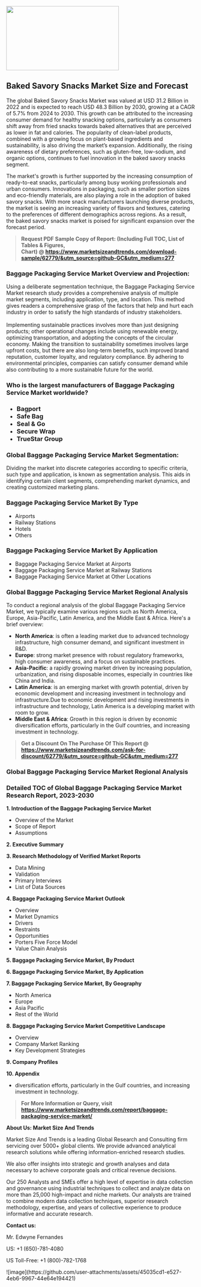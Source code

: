 <p><img class="alignnone size-medium wp-image-20088" src="https://ffe5etoiles.com/wp-content/uploads/2024/12/MST1-300x171.png" alt="" width="300" height="171" /></p><h2>Baked Savory Snacks Market Size and Forecast</h2><p>The global Baked Savory Snacks Market was valued at USD 31.2 Billion in 2022 and is expected to reach USD 48.3 Billion by 2030, growing at a CAGR of 5.7% from 2024 to 2030. This growth can be attributed to the increasing consumer demand for healthy snacking options, particularly as consumers shift away from fried snacks towards baked alternatives that are perceived as lower in fat and calories. The popularity of clean-label products, combined with a growing focus on plant-based ingredients and sustainability, is also driving the market’s expansion. Additionally, the rising awareness of dietary preferences, such as gluten-free, low-sodium, and organic options, continues to fuel innovation in the baked savory snacks segment.</p><p>The market's growth is further supported by the increasing consumption of ready-to-eat snacks, particularly among busy working professionals and urban consumers. Innovations in packaging, such as smaller portion sizes and eco-friendly materials, are also playing a role in the adoption of baked savory snacks. With more snack manufacturers launching diverse products, the market is seeing an increasing variety of flavors and textures, catering to the preferences of different demographics across regions. As a result, the baked savory snacks market is poised for significant expansion over the forecast period.</p></p><blockquote id="" class=""><strong>Request PDF Sample Copy of Report: (Including Full TOC, List of Tables &amp; Figures, Chart)&nbsp;@&nbsp;<strong><a href="https://www.marketsizeandtrends.com/download-sample/62779/&utm_source=github-GC&utm_medium=277" target="_blank">https://www.marketsizeandtrends.com/download-sample/62779/&utm_source=github-GC&utm_medium=277</a></strong></strong></blockquote><h3 id="" class="">Baggage Packaging Service Market&nbsp;Overview and Projection:</h3><p id="" class="">Using a deliberate segmentation technique, the Baggage Packaging Service Market research study provides a comprehensive analysis of multiple market segments, including application, type, and location. This method gives readers a comprehensive grasp of the factors that help and hurt each industry in order to satisfy the high standards of industry stakeholders. <br /> <br />Implementing sustainable practices involves more than just designing products; other operational changes include using renewable energy, optimizing transportation, and adopting the concepts of the circular economy. Making the transition to sustainability sometimes involves large upfront costs, but there are also long-term benefits, such improved brand reputation, customer loyalty, and regulatory compliance. By adhering to environmental principles, companies can satisfy consumer demand while also contributing to a more sustainable future for the world.</p><h3 id="" class="">Who is the largest manufacturers of&nbsp;Baggage Packaging Service Market worldwide?</h3><h3 class=""><p><ul><li>Bagport </li><li> Safe Bag </li><li> Seal & Go </li><li> Secure Wrap </li><li> TrueStar Group</li></ul></p></h3><h3 id="" class="">Global&nbsp;Baggage Packaging Service Market Segmentation:</h3><p id="" class="">Dividing the market into discrete categories according to specific criteria, such type and application, is known as segmentation analysis. This aids in identifying certain client segments, comprehending market dynamics, and creating customized marketing plans.</p><h3 id="" class="">Baggage Packaging Service Market&nbsp;By Type</h3><p><p><ul><li>Airports </li><li> Railway Stations </li><li> Hotels </li><li> Others</p></li></ul></p></p><h3 id="" class="">Baggage Packaging Service Market&nbsp;By Application</h3><p class=""><p><ul><li>Baggage Packaging Service Market at Airports </li><li> Baggage Packaging Service Market at Railway Stations </li><li> Baggage Packaging Service Market at Other Locations</li></ul></p></p><h3 id="" class="">Global Baggage Packaging Service Market Regional Analysis</h3><p id="" class="">To conduct a regional analysis of the global Baggage Packaging Service Market, we typically examine various regions such as North America, Europe, Asia-Pacific, Latin America, and the Middle East &amp; Africa. Here's a brief overview:</p><ul><li><strong>North America</strong>: is often a leading market due to advanced technology infrastructure, high consumer demand, and significant investment in R&amp;D.</li><li><strong>Europe</strong>: strong market presence with robust regulatory frameworks, high consumer awareness, and a focus on sustainable practices.</li><li><strong>Asia-Pacific</strong>: a rapidly growing market driven by increasing population, urbanization, and rising disposable incomes, especially in countries like China and India.</li><li><strong>Latin America</strong>: is an emerging market with growth potential, driven by economic development and increasing investment in technology and infrastructure.Due to economic development and rising investments in infrastructure and technology, Latin America is a developing market with room to grow.</li><li><strong>Middle East &amp; Africa</strong>: Growth in this region is driven by economic diversification efforts, particularly in the Gulf countries, and increasing investment in technology.</li></ul><blockquote id="" class=""><strong>Get a Discount On The Purchase Of This Report @ <strong><a href="https://www.marketsizeandtrends.com/ask-for-discount/62779/&utm_source=github-GC&utm_medium=277" target="_blank">https://www.marketsizeandtrends.com/ask-for-discount/62779/&utm_source=github-GC&utm_medium=277</a></strong></strong></blockquote><h3 id="" class="">Global Baggage Packaging Service Market Regional Analysis</h3><h3 id="" class="">Detailed TOC of Global Baggage Packaging Service Market Research Report, 2023-2030</h3><p id="" class=""><strong>1. Introduction of the Baggage Packaging Service Market</strong></p><ul><li>Overview of the Market</li><li>Scope of Report</li><li>Assumptions</li></ul><p id="" class=""><strong>2. Executive Summary</strong></p><p id="" class=""><strong>3. Research Methodology of Verified Market Reports</strong></p><ul><li>Data Mining</li><li>Validation</li><li>Primary Interviews</li><li>List of Data Sources</li></ul><p id="" class=""><strong>4. Baggage Packaging Service Market Outlook</strong></p><ul><li>Overview</li><li>Market Dynamics</li><li>Drivers</li><li>Restraints</li><li>Opportunities</li><li>Porters Five Force Model</li><li>Value Chain Analysis</li></ul><p id="" class=""><strong>5. Baggage Packaging Service Market, By Product</strong></p><p id="" class=""><strong>6. Baggage Packaging Service Market, By Application</strong></p><p id="" class=""><strong>7. Baggage Packaging Service Market, By Geography</strong></p><ul><li>North America</li><li>Europe</li><li>Asia Pacific</li><li>Rest of the World</li></ul><p id="" class=""><strong>8. Baggage Packaging Service Market Competitive Landscape</strong></p><ul><li>Overview</li><li>Company Market Ranking</li><li>Key Development Strategies</li></ul><p id="" class=""><strong>9. Company Profiles</strong></p><p id="" class=""><strong>10. Appendix</strong></p><ul><li>diversification efforts, particularly in the Gulf countries, and increasing investment in technology.</li></ul><blockquote id="" class=""><strong>For More Information or Query, visit <strong><strong><a href="https://www.marketsizeandtrends.com/report/baggage-packaging-service-market/" target="_blank">https://www.marketsizeandtrends.com/report/baggage-packaging-service-market/</a></strong></strong></strong></blockquote><p id="" class=""><strong>About Us: Market Size And Trends</strong></p><p id="" class="">Market Size And Trends is a leading Global Research and Consulting firm servicing over 5000+ global clients. We provide advanced analytical research solutions while offering information-enriched research studies.</p><p id="" class="">We also offer insights into strategic and growth analyses and data necessary to achieve corporate goals and critical revenue decisions.</p><p id="" class="">Our 250 Analysts and SMEs offer a high level of expertise in data collection and governance using industrial techniques to collect and analyze data on more than 25,000 high-impact and niche markets. Our analysts are trained to combine modern data collection techniques, superior research methodology, expertise, and years of collective experience to produce informative and accurate research.</p><p id="" class=""><strong>Contact us:</strong></p><p id="" class="">Mr. Edwyne Fernandes</p><p id="" class="">US: +1 (650)-781-4080</p><p id="" class="">US Toll-Free: +1 (800)-782-1768</p>
![image](https://github.com/user-attachments/assets/45035cd1-e527-4eb6-9967-44e64e194421)
